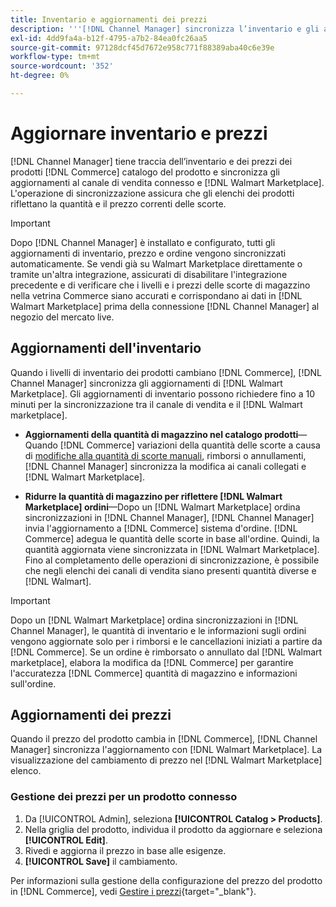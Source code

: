 ```yaml
---
title: Inventario e aggiornamenti dei prezzi
description: '''[!DNL Channel Manager] sincronizza l’inventario e gli aggiornamenti dei prezzi tra Commerce Store e [!DNL Walmart Marketplace] per gestire le operazioni dei canali di vendita dal tuo amministratore Commerce'
exl-id: 4dd9fa4a-b12f-4795-a7b2-84ea0fc26aa5
source-git-commit: 97128dcf45d7672e958c771f88389aba40c6e39e
workflow-type: tm+mt
source-wordcount: '352'
ht-degree: 0%

---
```


# Aggiornare inventario e prezzi

[!DNL Channel Manager] tiene traccia dell’inventario e dei prezzi dei prodotti [!DNL Commerce] catalogo del prodotto e sincronizza gli aggiornamenti al canale di vendita connesso e [!DNL Walmart Marketplace]. L&#39;operazione di sincronizzazione assicura che gli elenchi dei prodotti riflettano la quantità e il prezzo correnti delle scorte.


>[!IMPORTANT]
>
>Dopo [!DNL Channel Manager] è installato e configurato, tutti gli aggiornamenti di inventario, prezzo e ordine vengono sincronizzati automaticamente. Se vendi già su Walmart Marketplace direttamente o tramite un&#39;altra integrazione, assicurati di disabilitare l&#39;integrazione precedente e di verificare che i livelli e i prezzi delle scorte di magazzino nella vetrina Commerce siano accurati e corrispondano ai dati in [!DNL Walmart Marketplace] prima della connessione [!DNL Channel Manager] al negozio del mercato live.


## Aggiornamenti dell&#39;inventario

Quando i livelli di inventario dei prodotti cambiano [!DNL Commerce], [!DNL Channel Manager] sincronizza gli aggiornamenti di [!DNL Walmart Marketplace]. Gli aggiornamenti di inventario possono richiedere fino a 10 minuti per la sincronizzazione tra il canale di vendita e il [!DNL Walmart marketplace].

* **Aggiornamenti della quantità di magazzino nel catalogo prodotti**—Quando [!DNL Commerce] variazioni della quantità delle scorte a causa di [modifiche alla quantità di scorte manuali](https://docs.magento.com/user-guide/catalog/inventory-product-quantity.html), rimborsi o annullamenti, [!DNL Channel Manager] sincronizza la modifica ai canali collegati e [!DNL Walmart Marketplace].

* **Ridurre la quantità di magazzino per riflettere [!DNL Walmart Marketplace] ordini**—Dopo un [!DNL Walmart Marketplace] ordina sincronizzazioni in [!DNL Channel Manager], [!DNL Channel Manager] invia l&#39;aggiornamento a [!DNL Commerce] sistema d&#39;ordine. [!DNL Commerce] adegua le quantità delle scorte in base all&#39;ordine. Quindi, la quantità aggiornata viene sincronizzata in [!DNL Walmart Marketplace]. Fino al completamento delle operazioni di sincronizzazione, è possibile che negli elenchi dei canali di vendita siano presenti quantità diverse e [!DNL Walmart].

>[!IMPORTANT]
>
>Dopo un [!DNL Walmart Marketplace] ordina sincronizzazioni in [!DNL Channel Manager], le quantità di inventario e le informazioni sugli ordini vengono aggiornate solo per i rimborsi e le cancellazioni iniziati a partire da [!DNL Commerce]. Se un ordine è rimborsato o annullato dal [!DNL Walmart marketplace], elabora la modifica da [!DNL Commerce] per garantire l&#39;accuratezza [!DNL Commerce] quantità di magazzino e informazioni sull&#39;ordine.

## Aggiornamenti dei prezzi

Quando il prezzo del prodotto cambia in [!DNL Commerce], [!DNL Channel Manager] sincronizza l&#39;aggiornamento con [!DNL Walmart Marketplace]. La visualizzazione del cambiamento di prezzo nel [!DNL Walmart Marketplace] elenco.

### Gestione dei prezzi per un prodotto connesso

1. Da [!UICONTROL Admin], seleziona **[!UICONTROL Catalog > Products]**.
1. Nella griglia del prodotto, individua il prodotto da aggiornare e seleziona **[!UICONTROL Edit]**.
1. Rivedi e aggiorna il prezzo in base alle esigenze.
1. **[!UICONTROL Save]** il cambiamento.

Per informazioni sulla gestione della configurazione del prezzo del prodotto in [!DNL Commerce], vedi [Gestire i prezzi](https://docs.magento.com/user-guide/catalog/pricing.html){target=&quot;_blank&quot;}.
